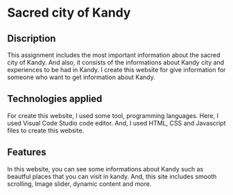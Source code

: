 # Sacred city of Kandy
## Discription
This assignment includes the most important information about the sacred city of Kandy. And also, it consists of the informations about Kandy city and experiences to be had in Kandy.
I create this website for give information for someone who want to get information about Kandy. 

## Technologies applied
For create this website, I used some tool, programming languages. Here, I used Visual Code Studio code editor. And, I used HTML, CSS and Javascript files to create this website.

## Features
In this website, you can see some informations about Kandy such as beautful places that you can visit in kandy. And, this site includes smooth scrolling, Image slider, dynamic content and more.

